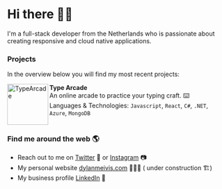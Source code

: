 # Hi there 👋🏼

I'm a full-stack developer from the Netherlands who is passionate about creating responsive and cloud native applications.

### Projects
In the overview below you will find my most recent projects:

[<img align="left" height="94px" width="94px" alt="TypeArcade" src="https://avatars.githubusercontent.com/u/84287182?s=200&v=4"/>](https://typearcade.com/)

**Type Arcade** \
An online arcade to practice your typing craft. ⌨️ \
Languages & Technologies: `Javascript`, `React`, `C#`, `.NET`, `Azure`, `MongoDB` \
<br/>

### Find me around the web 🌎
- Reach out to me on <a href="https://www.twitter.com/dylanmeivis">Twitter</a> 🐤 or <a href="https://www.instagram.com/dylanmeivis">Instagram</a> 📷
- My personal website <a href="https://dylanmeivis.com"> dylanmeivis.com</a> 🙋🏽‍♂️ ( under construction 🏗️)
- My business profile <a href="https://www.linkedin.com/in/dylan-meivis">LinkedIn</a> 💼
